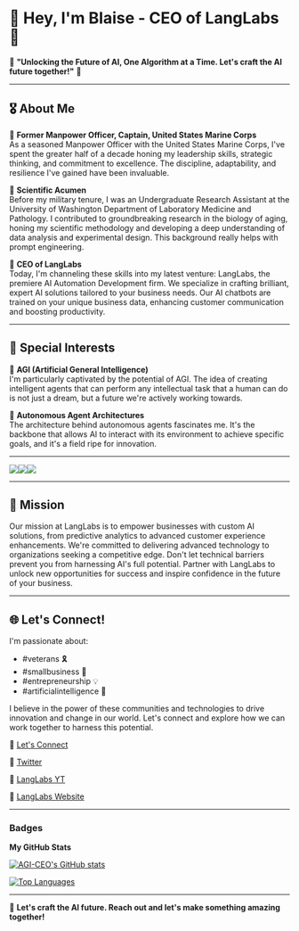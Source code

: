 # 👋 Hey, I'm Blaise - CEO of LangLabs 🚀

🌟 **"Unlocking the Future of AI, One Algorithm at a Time. Let's craft the AI future together!"** 🌟

---

## 🎖 About Me

🔹 **Former Manpower Officer, Captain, United States Marine Corps**  
As a seasoned Manpower Officer with the United States Marine Corps, I've spent the greater half of a decade honing my leadership skills, strategic thinking, and commitment to excellence. The discipline, adaptability, and resilience I've gained have been invaluable.

🔹 **Scientific Acumen**  
Before my military tenure, I was an Undergraduate Research Assistant at the University of Washington Department of Laboratory Medicine and Pathology. I contributed to groundbreaking research in the biology of aging, honing my scientific methodology and developing a deep understanding of data analysis and experimental design. This background really helps with prompt engineering.

🔹 **CEO of LangLabs**  
Today, I'm channeling these skills into my latest venture: LangLabs, the premiere AI Automation Development firm. We specialize in crafting brilliant, expert AI solutions tailored to your business needs. Our AI chatbots are trained on your unique business data, enhancing customer communication and boosting productivity.

---

## 🤖 Special Interests

🔸 **AGI (Artificial General Intelligence)**  
I'm particularly captivated by the potential of AGI. The idea of creating intelligent agents that can perform any intellectual task that a human can do is not just a dream, but a future we're actively working towards.

🔸 **Autonomous Agent Architectures**  
The architecture behind autonomous agents fascinates me. It's the backbone that allows AI to interact with its environment to achieve specific goals, and it's a field ripe for innovation.

---

<a href="https://www.github.com/AGI-CEO" target="_blank" rel="noreferrer"><img
src="https://img.shields.io/github/followers/AGI-CEO?logo=github&style=for-the-badge&color=0891b2&labelColor=1c1917" /></a><a href="https://www.x.com/AGI_CEO" target="_blank" rel="noreferrer"><img
src="https://img.shields.io/twitter/follow/AGI_CEO?logo=twitter&style=for-the-badge&color=0891b2&labelColor=1c1917"
/></a><a href="https://www.twitch.tv/AGI_CEO" target="_blank" rel="noreferrer"><img
src="https://img.shields.io/twitch/status/AGI_CEO?logo=twitchsx&style=for-the-badge&color=0891b2&labelColor=1c1917&label=TWITCH+STATUS" /></a>

---
## 🎯 Mission

Our mission at LangLabs is to empower businesses with custom AI solutions, from predictive analytics to advanced customer experience enhancements. We're committed to delivering advanced technology to organizations seeking a competitive edge. Don't let technical barriers prevent you from harnessing AI's full potential. Partner with LangLabs to unlock new opportunities for success and inspire confidence in the future of your business.

---

## 🌐 Let's Connect!

I'm passionate about:
- #veterans 🎗
- #smallbusiness 🏢
- #entrepreneurship 💡
- #artificialintelligence 🤖

I believe in the power of these communities and technologies to drive innovation and change in our world. Let's connect and explore how we can work together to harness this potential.

🔗 [Let's Connect](https://bio.blaisep.com)  

🔗 [Twitter](https://twitter.com/AGI-CEO)  

🔗 [LangLabs YT](https://youtube.com/@LangLabs)

🔗 [LangLabs Website](https://langlabs.io)

---

### Badges

<b>My GitHub Stats</b>

<a href="http://www.github.com/AGI-CEO"><img src="https://github-readme-stats.vercel.app/api?username=AGI-CEO&show_icons=true&hide=&count_private=true&title_color=0891b2&text_color=ffffff&icon_color=0891b2&bg_color=1c1917&hide_border=true&show_icons=true" alt="AGI-CEO's GitHub stats" /></a>

<a href="https://github.com/AGI-CEO" align="left"><img src="https://github-readme-stats.vercel.app/api/top-langs/?username=AGI-CEO&langs_count=10&title_color=0891b2&text_color=ffffff&icon_color=0891b2&bg_color=1c1917&hide_border=true&locale=en&custom_title=Top%20%Languages" alt="Top Languages" /></a>

---

💌 **Let's craft the AI future. Reach out and let's make something amazing together!**
